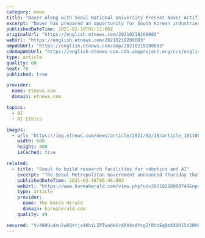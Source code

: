 ```yaml
---
category: news
title: "Naver Along with Seoul National University Present Naver Artificial Intelligence Ethics Principles"
excerpt: "Naver has prepared an opportunity for South Korean industries to remind themselves the importance of AI (Artificial Intelligence) ethics by introducing AI Ethics Principles. Many have been suggesting"
publishedDateTime: 2021-02-18T02:11:00Z
originalUrl: "https://english.etnews.com/20210218200003"
webUrl: "https://english.etnews.com/20210218200003"
ampWebUrl: "https://english.etnews.com/amp/20210218200003"
cdnAmpWebUrl: "https://english-etnews-com.cdn.ampproject.org/c/s/english.etnews.com/amp/20210218200003"
type: article
quality: 60
heat: 70
published: true

provider:
  name: Etnews.com
  domain: etnews.com

topics:
  - AI
  - AI Ethics

images:
  - url: "https://img.etnews.com/news/article/2021/02/18/article_18110024234078.jpg"
    width: 600
    height: 400
    isCached: true

related:
  - title: "Seoul to build research facilities for robotics and AI"
    excerpt: "The Seoul Metropolitan Government announced Thursday that it has decided to spend a total of 34.7 billion to build research facilities for robotics and artificial intelligence near Suseo-dong, Gangnam-gu,"
    publishedDateTime: 2021-02-18T06:46:00Z
    webUrl: "https://www.koreaherald.com/view.php?ud=20210218000749&np=1&mp=1"
    type: article
    provider:
      name: The Korea Herald
      domain: koreaherald.com
    quality: 49

secured: "V/48HUu4mulwRQ+tjx4KhiLZPTwobk6rARV4sAYvgZfRhbEqBmXXOH15d2NVKO82dsaXNEnaHJP50z0IFG0JAXdltUAJvWK+QdO0JEFqjdUjRZ09IePpwTQaBXGk5ySbCd9MA6QsrBk/Zof5WCOFWO+v12SgDT3Z3ueYl7IwoLJqQaFE3HWF9wFBvjfjivS4VJaqBqipNfghXX0eUrZodvpVWUeeevYOcBBjTdzh5Fl+PjLquOIgDYRtD38o7Z5Xw2C56lZjDFu5fDMAUP1qdMnPXytD4Pmchd3BbpKtC0eTUM4jzjUW28l+UD9QT3VEs3+D7ja2tO4CcgtJBcNqekLWCSaTiUc8ACBBeLuM4O0=;IvsZpn2XkqOEL7nabtP03g=="
---
```


